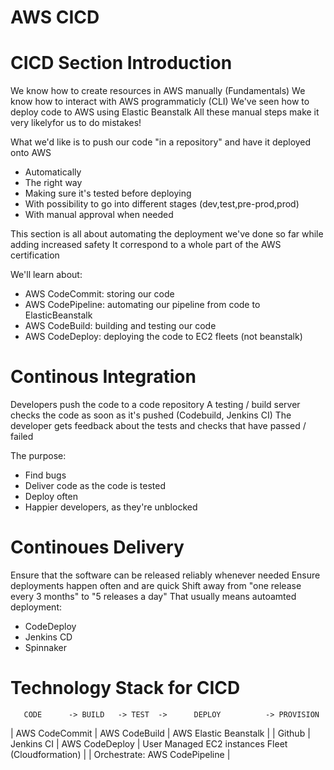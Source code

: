 # AWS CICD

# CICD Section Introduction

We know how to create resources in AWS manually (Fundamentals)
We know how to interact with AWS programmaticly (CLI)
We've seen how to deploy code to AWS using Elastic Beanstalk
All these manual steps make it very likelyfor us to do mistakes!

What we'd like is to push our code "in a repository" and have it deployed onto AWS
- Automatically
- The right way
- Making sure it's tested before deploying
- With possibility to go into different stages (dev,test,pre-prod,prod)
- With manual approval when needed

This section is all about automating the deployment we've done so far while adding increased safety
It correspond to a whole part of the AWS certification

We'll learn about:
- AWS CodeCommit: storing our code
- AWS CodePipeline: automating our pipeline from code to ElasticBeanstalk
- AWS CodeBuild: building and testing our code
- AWS CodeDeploy: deploying the code to EC2 fleets (not beanstalk)

# Continous Integration

Developers push the code to a code repository
A testing / build server checks the code as soon as it's pushed (Codebuild, Jenkins CI)
The developer gets feedback about the tests and checks that have passed / failed

The purpose:
- Find bugs
- Deliver code as the code is tested
- Deploy often
- Happier developers, as they're unblocked

# Continoues Delivery

Ensure that the software can be released reliably whenever needed
Ensure deployments happen often and are quick
Shift away from "one release every 3 months" to "5 releases a day"
That usually means autoamted deployment:
- CodeDeploy
- Jenkins CD
- Spinnaker

# Technology Stack for CICD

       CODE      -> BUILD   -> TEST  ->      DEPLOY          -> PROVISION

| AWS CodeCommit |   AWS CodeBuild    |              AWS Elastic Beanstalk                                        |
|    Github      |   Jenkins CI       | AWS CodeDeploy        | User Managed EC2 instances Fleet (Cloudformation) |
|                         Orchestrate: AWS CodePipeline                                                           |
